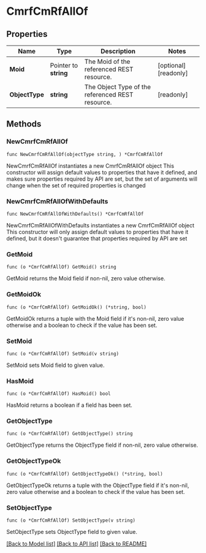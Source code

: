 # CmrfCmRfAllOf

## Properties

Name | Type | Description | Notes
------------ | ------------- | ------------- | -------------
**Moid** | Pointer to **string** | The Moid of the referenced REST resource. | [optional] [readonly] 
**ObjectType** | **string** | The Object Type of the referenced REST resource. | [readonly] 

## Methods

### NewCmrfCmRfAllOf

`func NewCmrfCmRfAllOf(objectType string, ) *CmrfCmRfAllOf`

NewCmrfCmRfAllOf instantiates a new CmrfCmRfAllOf object
This constructor will assign default values to properties that have it defined,
and makes sure properties required by API are set, but the set of arguments
will change when the set of required properties is changed

### NewCmrfCmRfAllOfWithDefaults

`func NewCmrfCmRfAllOfWithDefaults() *CmrfCmRfAllOf`

NewCmrfCmRfAllOfWithDefaults instantiates a new CmrfCmRfAllOf object
This constructor will only assign default values to properties that have it defined,
but it doesn't guarantee that properties required by API are set

### GetMoid

`func (o *CmrfCmRfAllOf) GetMoid() string`

GetMoid returns the Moid field if non-nil, zero value otherwise.

### GetMoidOk

`func (o *CmrfCmRfAllOf) GetMoidOk() (*string, bool)`

GetMoidOk returns a tuple with the Moid field if it's non-nil, zero value otherwise
and a boolean to check if the value has been set.

### SetMoid

`func (o *CmrfCmRfAllOf) SetMoid(v string)`

SetMoid sets Moid field to given value.

### HasMoid

`func (o *CmrfCmRfAllOf) HasMoid() bool`

HasMoid returns a boolean if a field has been set.

### GetObjectType

`func (o *CmrfCmRfAllOf) GetObjectType() string`

GetObjectType returns the ObjectType field if non-nil, zero value otherwise.

### GetObjectTypeOk

`func (o *CmrfCmRfAllOf) GetObjectTypeOk() (*string, bool)`

GetObjectTypeOk returns a tuple with the ObjectType field if it's non-nil, zero value otherwise
and a boolean to check if the value has been set.

### SetObjectType

`func (o *CmrfCmRfAllOf) SetObjectType(v string)`

SetObjectType sets ObjectType field to given value.



[[Back to Model list]](../README.md#documentation-for-models) [[Back to API list]](../README.md#documentation-for-api-endpoints) [[Back to README]](../README.md)


